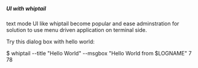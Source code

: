 ##### UI with whiptail 

text mode UI like whiptail become popular and ease adminstration for 
solution to use menu driven application on terminal side.

Try this dialog box with hello world:

$ whiptail --title "Hello World" --msgbox "Hello World from $LOGNAME" 7 78


